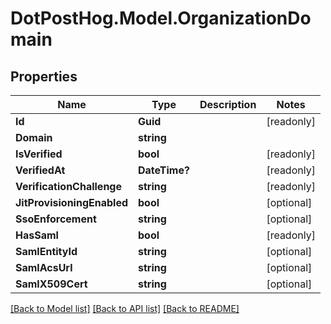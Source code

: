 # DotPostHog.Model.OrganizationDomain

## Properties

Name | Type | Description | Notes
------------ | ------------- | ------------- | -------------
**Id** | **Guid** |  | [readonly] 
**Domain** | **string** |  | 
**IsVerified** | **bool** |  | [readonly] 
**VerifiedAt** | **DateTime?** |  | [readonly] 
**VerificationChallenge** | **string** |  | [readonly] 
**JitProvisioningEnabled** | **bool** |  | [optional] 
**SsoEnforcement** | **string** |  | [optional] 
**HasSaml** | **bool** |  | [readonly] 
**SamlEntityId** | **string** |  | [optional] 
**SamlAcsUrl** | **string** |  | [optional] 
**SamlX509Cert** | **string** |  | [optional] 

[[Back to Model list]](../README.md#documentation-for-models) [[Back to API list]](../README.md#documentation-for-api-endpoints) [[Back to README]](../README.md)

